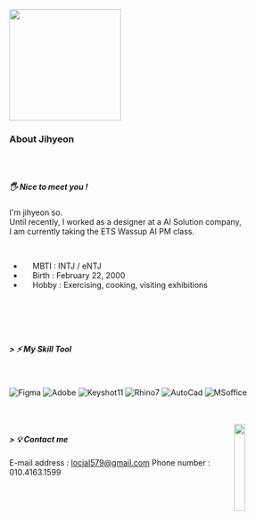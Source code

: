 
<!--Header Name-->
<img src="https://media.tenor.com/4GtNq6vuPacAAAAM/patrick-star.gif" width="200"/>    

### About Jihyeon

## 

<br/>

#####  🖐 Nice to meet you !

I'm jihyeon so.   
Until recently, I worked as a designer at a AI Solution company,   
I am currently taking the ETS Wassup AI PM class.  

<br/>

- &emsp; MBTI : INTJ / eNTJ <br/>
- &emsp; Birth : February 22, 2000<br/>
- &emsp; Hobby : Exercising, cooking, visiting exhibitions

</p>

<br/>

##

<br/>

##### > ⚡ My Skill Tool

<br/>
 
![Figma](https://img.shields.io/badge/Figma-000000?style=for-the-badge&logo=Figma&logoColor=white)
![Adobe](https://img.shields.io/badge/Adobe-000000?style=for-the-badge&logo=Adobe&logoColor=white)
![Keyshot11](https://img.shields.io/badge/Keyshot11-000000?style=for-the-badge&logo=Keyshot11&logoColor=white)
![Rhino7](https://img.shields.io/badge/Rhino7-000000?style=for-the-badge&logo=Rhino7&logoColor=white)
![AutoCad](https://img.shields.io/badge/AutoCad-000000?style=for-the-badge&logo=AutoCad&logoColor=white)
![MSoffice](https://img.shields.io/badge/MSoffice-000000?style=for-the-badge&logo=MSoffice&logoColor=white)

<br/>
<br/>

  <img align="right" width="20%" src="https://item.kakaocdn.net/do/211bc9a01e598bd931dc90660d9f2a2e7f9f127ae3ca5dc7f0f6349aebcdb3c4">
</div>

##### > 💡 Contact me



E-mail address : locial579@gmail.com
Phone number : 010.4163.1599





